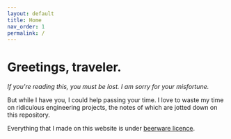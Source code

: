 ```yaml
---
layout: default
title: Home
nav_order: 1
permalink: /
---
```


# Greetings, traveler.

*If you're reading this, you must be lost. I am sorry for your misfortune.*

But while I have you, I could help passing your time. I love to waste my time on ridiculous
engineering projects, the notes of which are jotted down on this repository.

Everything that I made on this website is under [beerware licence](LICENSE.md).
